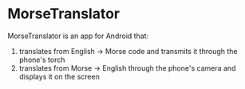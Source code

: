 # MorseTranslator

MorseTranslator is an app for Android that:
  1) translates from English -> Morse code and transmits it through the phone's torch
  2) translates from Morse -> English through the phone's camera and displays it on the screen

